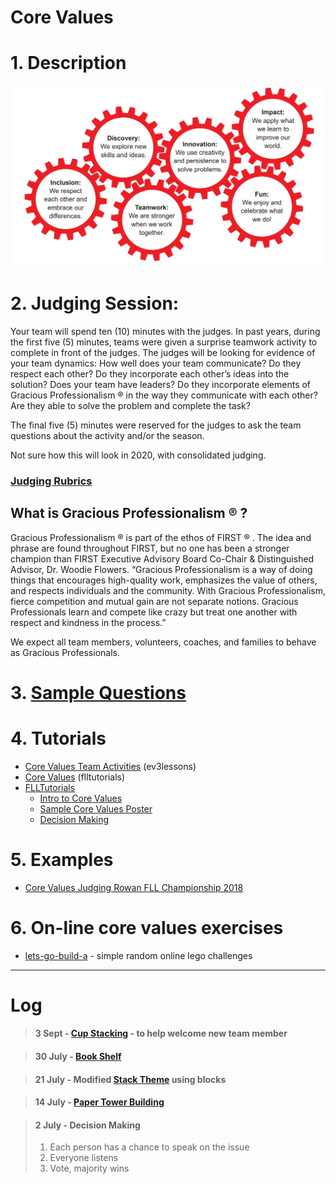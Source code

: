 # Core Values

# 1. Description
![image](Core-Values.jpg)


# 2. Judging Session:

Your team will spend ten (10) minutes with the judges. In past years, during the first five (5) minutes, teams were given a surprise teamwork activity to complete in front of the judges. The judges will be looking for evidence of
your team dynamics: How well does your team communicate? Do they respect each other? Do they
incorporate each other’s ideas into the solution? Does your team have leaders? Do they incorporate elements
of Gracious Professionalism ® in the way they communicate with each other? Are they able to solve the problem
and complete the task?

The final five (5) minutes were reserved for the judges to ask the team questions about the activity and/or the
season.

Not sure how this will look in 2020, with consolidated judging.

### [Judging Rubrics](rubricsValues.pdf)

## What is Gracious Professionalism ® ?

Gracious Professionalism ® is part of the ethos of FIRST ® . The idea and phrase are found throughout FIRST, but
no one has been a stronger champion than FIRST Executive Advisory Board Co-Chair & Distinguished Advisor,
Dr. Woodie Flowers. “Gracious Professionalism is a way of doing things that encourages high-quality work,
emphasizes the value of others, and respects individuals and the community. With Gracious Professionalism,
fierce competition and mutual gain are not separate notions. Gracious Professionals learn and compete like
crazy but treat one another with respect and kindness in the process.”

We expect all team members, volunteers, coaches, and families to behave as Gracious Professionals.

# 3. [Sample Questions](2a-InterviewSampleQuestions-CoreValues-Rick.pdf)

# 4. Tutorials
* [Core Values Team Activities](http://archive.ev3lessons.com/web/ev3lessons-v4.9.0/corevalues.html) (ev3lessons)
* [Core Values](http://flltutorials.com/CoreValues.html) (flltutorials)
* [FLLTutorials](http://flltutorials.com/CoreValues.html)
    * [Intro to Core Values](http://flltutorials.com/translations/en-us/CoreValues/IntroductiontoCV.pdf)
    * [Sample Core Values Poster](http://flltutorials.com/translations/en-us/CoreValues/CVPoster.pdf)
    * [Decision Making](http://flltutorials.com/translations/en-us/CoreValues/MakingDecisions.pdf)

# 5. Examples
* [Core Values Judging Rowan FLL Championship 2018](https://www.youtube.com/watch?v=RC_mukfEkes)

# 6. On-line core values exercises
* [lets-go-build-a](https://dr-d-king.itch.io/lets-go-build-a) - simple random online lego challenges

--------------------

# Log

> #### 3 Sept - [Cup Stacking](http://archive.ev3lessons.com/web/ev3lessons-v4.9.0/translations/en-us/CoreValues/StackThem.pdf) - to help welcome new team member

> #### 30 July - [Book Shelf](http://archive.ev3lessons.com/web/ev3lessons-v4.9.0/translations/en-us/CoreValues/BookShelf.pdf)

> #### 21 July - Modified [Stack Theme](http://archive.ev3lessons.com/web/ev3lessons-v4.9.0/translations/en-us/CoreValues/StackThem.pdf) using blocks

> #### 14 July - [Paper Tower Building](http://archive.ev3lessons.com/web/ev3lessons-v4.9.0/translations/en-us/CoreValues/PaperTowerBuilding.pdf)

> #### 2 July - Decision Making 
> 1. Each person has a chance to speak on the issue
> 2. Everyone listens
> 3. Vote, majority wins
